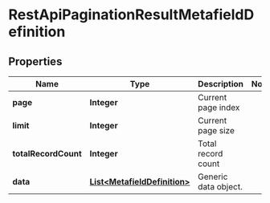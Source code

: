 
# RestApiPaginationResultMetafieldDefinition

## Properties
Name | Type | Description | Notes
------------ | ------------- | ------------- | -------------
**page** | **Integer** | Current page index | 
**limit** | **Integer** | Current page size | 
**totalRecordCount** | **Integer** | Total record count | 
**data** | [**List&lt;MetafieldDefinition&gt;**](MetafieldDefinition.md) | Generic data object. | 



